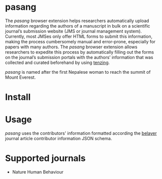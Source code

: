 # pasang
The _pasang_ browser extension helps researchers automatically upload information regarding the authors of a manuscript in bulk on a scientific journal’s submission website (JMS or journal management system). Currently, most JMSes only offer HTML forms to submit this information, making the process cumbersomely manual and error-prone, especially for papers with many authors. The _pasang_ browser extension allows researchers to expedite this process by automatically filling out the forms on the journal’s submission portals with the authors’ information that was collected and curated beforehand by using [tenzing](https://tenzing.club).

_pasang_ is named after the first Nepalese woman to reach the summit of Mount Everest.

# Install


# Usage
_pasang_ uses the contributors' information formatted according the [belayer](https://github.com/tenzing-contrib/belayer) journal article contributor information JSON schema.

# Supported journals
- Nature Human Behaviour
